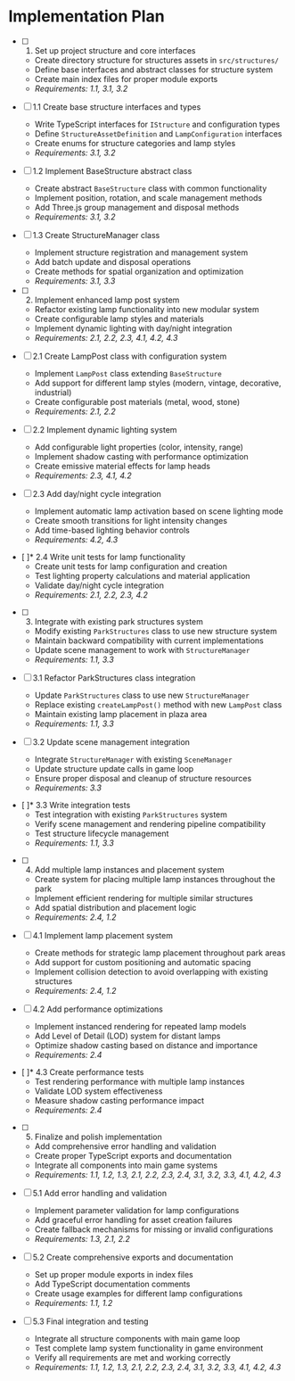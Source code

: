 # Implementation Plan

- [ ] 1. Set up project structure and core interfaces
  - Create directory structure for structures assets in `src/structures/`
  - Define base interfaces and abstract classes for structure system
  - Create main index files for proper module exports
  - _Requirements: 1.1, 3.1, 3.2_

- [ ] 1.1 Create base structure interfaces and types
  - Write TypeScript interfaces for `IStructure` and configuration types
  - Define `StructureAssetDefinition` and `LampConfiguration` interfaces
  - Create enums for structure categories and lamp styles
  - _Requirements: 3.1, 3.2_

- [ ] 1.2 Implement BaseStructure abstract class
  - Create abstract `BaseStructure` class with common functionality
  - Implement position, rotation, and scale management methods
  - Add Three.js group management and disposal methods
  - _Requirements: 3.1, 3.2_

- [ ] 1.3 Create StructureManager class
  - Implement structure registration and management system
  - Add batch update and disposal operations
  - Create methods for spatial organization and optimization
  - _Requirements: 3.1, 3.3_

- [ ] 2. Implement enhanced lamp post system
  - Refactor existing lamp functionality into new modular system
  - Create configurable lamp styles and materials
  - Implement dynamic lighting with day/night integration
  - _Requirements: 2.1, 2.2, 2.3, 4.1, 4.2, 4.3_

- [ ] 2.1 Create LampPost class with configuration system
  - Implement `LampPost` class extending `BaseStructure`
  - Add support for different lamp styles (modern, vintage, decorative, industrial)
  - Create configurable post materials (metal, wood, stone)
  - _Requirements: 2.1, 2.2_

- [ ] 2.2 Implement dynamic lighting system
  - Add configurable light properties (color, intensity, range)
  - Implement shadow casting with performance optimization
  - Create emissive material effects for lamp heads
  - _Requirements: 2.3, 4.1, 4.2_

- [ ] 2.3 Add day/night cycle integration
  - Implement automatic lamp activation based on scene lighting mode
  - Create smooth transitions for light intensity changes
  - Add time-based lighting behavior controls
  - _Requirements: 4.2, 4.3_

- [ ]* 2.4 Write unit tests for lamp functionality
  - Create unit tests for lamp configuration and creation
  - Test lighting property calculations and material application
  - Validate day/night cycle integration
  - _Requirements: 2.1, 2.2, 2.3, 4.2_

- [ ] 3. Integrate with existing park structures system
  - Modify existing `ParkStructures` class to use new structure system
  - Maintain backward compatibility with current implementations
  - Update scene management to work with `StructureManager`
  - _Requirements: 1.1, 3.3_

- [ ] 3.1 Refactor ParkStructures class integration
  - Update `ParkStructures` class to use new `StructureManager`
  - Replace existing `createLampPost()` method with new `LampPost` class
  - Maintain existing lamp placement in plaza area
  - _Requirements: 1.1, 3.3_

- [ ] 3.2 Update scene management integration
  - Integrate `StructureManager` with existing `SceneManager`
  - Update structure update calls in game loop
  - Ensure proper disposal and cleanup of structure resources
  - _Requirements: 3.3_

- [ ]* 3.3 Write integration tests
  - Test integration with existing `ParkStructures` system
  - Verify scene management and rendering pipeline compatibility
  - Test structure lifecycle management
  - _Requirements: 1.1, 3.3_

- [ ] 4. Add multiple lamp instances and placement system
  - Create system for placing multiple lamp instances throughout the park
  - Implement efficient rendering for multiple similar structures
  - Add spatial distribution and placement logic
  - _Requirements: 2.4, 1.2_

- [ ] 4.1 Implement lamp placement system
  - Create methods for strategic lamp placement throughout park areas
  - Add support for custom positioning and automatic spacing
  - Implement collision detection to avoid overlapping with existing structures
  - _Requirements: 2.4, 1.2_

- [ ] 4.2 Add performance optimizations
  - Implement instanced rendering for repeated lamp models
  - Add Level of Detail (LOD) system for distant lamps
  - Optimize shadow casting based on distance and importance
  - _Requirements: 2.4_

- [ ]* 4.3 Create performance tests
  - Test rendering performance with multiple lamp instances
  - Validate LOD system effectiveness
  - Measure shadow casting performance impact
  - _Requirements: 2.4_

- [ ] 5. Finalize and polish implementation
  - Add comprehensive error handling and validation
  - Create proper TypeScript exports and documentation
  - Integrate all components into main game systems
  - _Requirements: 1.1, 1.2, 1.3, 2.1, 2.2, 2.3, 2.4, 3.1, 3.2, 3.3, 4.1, 4.2, 4.3_

- [ ] 5.1 Add error handling and validation
  - Implement parameter validation for lamp configurations
  - Add graceful error handling for asset creation failures
  - Create fallback mechanisms for missing or invalid configurations
  - _Requirements: 1.3, 2.1, 2.2_

- [ ] 5.2 Create comprehensive exports and documentation
  - Set up proper module exports in index files
  - Add TypeScript documentation comments
  - Create usage examples for different lamp configurations
  - _Requirements: 1.1, 1.2_

- [ ] 5.3 Final integration and testing
  - Integrate all structure components with main game loop
  - Test complete lamp system functionality in game environment
  - Verify all requirements are met and working correctly
  - _Requirements: 1.1, 1.2, 1.3, 2.1, 2.2, 2.3, 2.4, 3.1, 3.2, 3.3, 4.1, 4.2, 4.3_